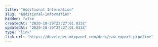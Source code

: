 ```yaml
---
title: "Additional Information"
slug: "additional-information"
hidden: false
createdAt: "2020-10-20T22:27:01.033Z"
updatedAt: "2020-10-20T22:27:01.033Z"
type: "link"
link_url: "https://developer.mixpanel.com/docs/raw-export-pipeline"
---
```

